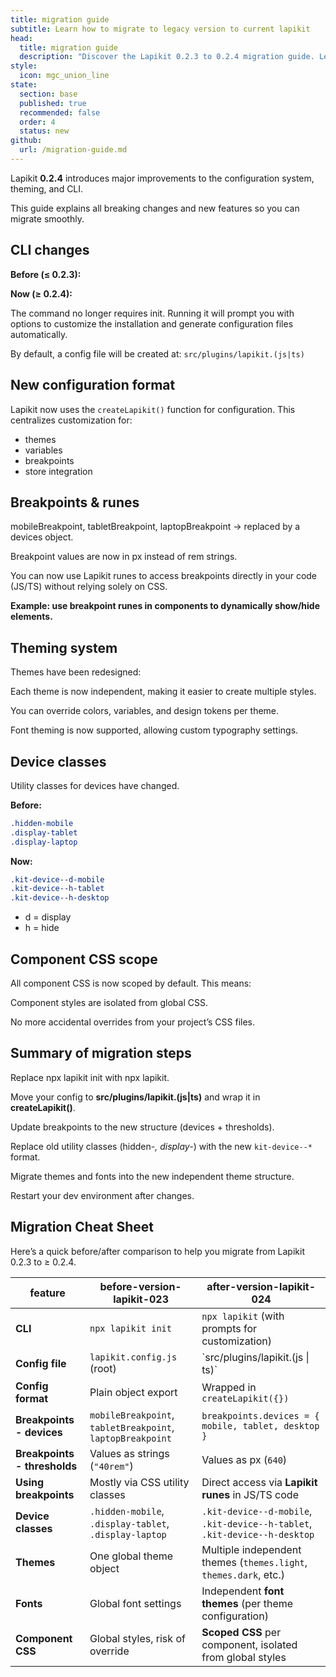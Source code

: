 ```yaml
---
title: migration guide
subtitle: Learn how to migrate to legacy version to current lapikit
head:
  title: migration guide
  description: "Discover the Lapikit 0.2.3 to 0.2.4 migration guide. Learn how to easily update your configuration, breakpoints, themes, and CLI with this comprehensive tutorial."
style:
  icon: mgc_union_line
state:
  section: base
  published: true
  recommended: false
  order: 4
  status: new
github:
  url: /migration-guide.md
---
```


<script>
    import { Sandbox, CommandLine } from '$lib/components/index.js';
    // codes
    import ExampleConfigurationLapikit from "$lib/components/docs/example-configuration-lapikit.js?raw";
</script>

Lapikit **0.2.4** introduces major improvements to the configuration system, theming, and CLI.

This guide explains all breaking changes and new features so you can migrate smoothly.

## CLI changes

**Before (≤ 0.2.3):**

<CommandLine name="legacy-intall-lapikit" command="npx lapikit init"/>

**Now (≥ 0.2.4):**

<CommandLine name="new-intall-lapikit" command="npx lapikit"/>

The command no longer requires init.
Running it will prompt you with options to customize the installation and generate configuration files automatically.

By default, a config file will be created at: `src/plugins/lapikit.(js|ts)`

## New configuration format

Lapikit now uses the `createLapikit()` function for configuration.
This centralizes customization for:

- themes
- variables
- breakpoints
- store integration

 <Sandbox name="example-configuration-theme" code={ExampleConfigurationLapikit}/>

## Breakpoints & runes

mobileBreakpoint, tabletBreakpoint, laptopBreakpoint → replaced by a devices object.

Breakpoint values are now in px instead of rem strings.

You can now use Lapikit runes to access breakpoints directly in your code (JS/TS) without relying solely on CSS.

**Example: use breakpoint runes in components to dynamically show/hide elements.**

## Theming system

Themes have been redesigned:

Each theme is now independent, making it easier to create multiple styles.

You can override colors, variables, and design tokens per theme.

Font theming is now supported, allowing custom typography settings.

## Device classes

Utility classes for devices have changed.

**Before:**

```css
.hidden-mobile
.display-tablet
.display-laptop
```

**Now:**

```css
.kit-device--d-mobile
.kit-device--h-tablet
.kit-device--h-desktop
```

- d = display
- h = hide

## Component CSS scope

All component CSS is now scoped by default.
This means:

Component styles are isolated from global CSS.

No more accidental overrides from your project’s CSS files.

## Summary of migration steps

Replace npx lapikit init with npx lapikit.

Move your config to **src/plugins/lapikit.(js|ts)** and wrap it in **createLapikit()**.

Update breakpoints to the new structure (devices + thresholds).

Replace old utility classes (hidden-_, display-_) with the new `kit-device--*` format.

Migrate themes and fonts into the new independent theme structure.

Restart your dev environment after changes.

## Migration Cheat Sheet

Here’s a quick before/after comparison to help you migrate from Lapikit 0.2.3 to ≥ 0.2.4.

| feature                      | before-version-lapikit-023                                 | after-version-lapikit-024                                                  |
| ---------------------------- | ---------------------------------------------------------- | -------------------------------------------------------------------------- |
| **CLI**                      | `npx lapikit init`                                         | `npx lapikit` (with prompts for customization)                             |
| **Config file**              | `lapikit.config.js` (root)                                 | \`src/plugins/lapikit.(js \| ts)\`                                         |
| **Config format**            | Plain object export                                        | Wrapped in `createLapikit({})`                                             |
| **Breakpoints - devices**    | `mobileBreakpoint`, `tabletBreakpoint`, `laptopBreakpoint` | `breakpoints.devices = { mobile, tablet, desktop }`                        |
| **Breakpoints - thresholds** | Values as strings (`"40rem"`)                              | Values as px (`640`)                                                       |
| **Using breakpoints**        | Mostly via CSS utility classes                             | Direct access via **Lapikit runes** in JS/TS code                          |
| **Device classes**           | `.hidden-mobile`, `.display-tablet`, `.display-laptop`     | `.kit-device--d-mobile`, `.kit-device--h-tablet`, `.kit-device--h-desktop` |
| **Themes**                   | One global theme object                                    | Multiple independent themes (`themes.light`, `themes.dark`, etc.)          |
| **Fonts**                    | Global font settings                                       | Independent **font themes** (per theme configuration)                      |
| **Component CSS**            | Global styles, risk of override                            | **Scoped CSS** per component, isolated from global styles                  |

